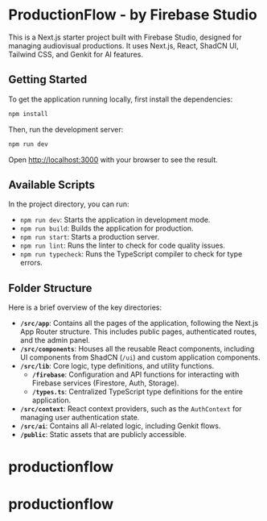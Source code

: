 # ProductionFlow - by Firebase Studio

This is a Next.js starter project built with Firebase Studio, designed for managing audiovisual productions. It uses Next.js, React, ShadCN UI, Tailwind CSS, and Genkit for AI features.

## Getting Started

To get the application running locally, first install the dependencies:

```bash
npm install
```

Then, run the development server:

```bash
npm run dev
```

Open [http://localhost:3000](http://localhost:3000) with your browser to see the result.

## Available Scripts

In the project directory, you can run:

- `npm run dev`: Starts the application in development mode.
- `npm run build`: Builds the application for production.
- `npm run start`: Starts a production server.
- `npm run lint`: Runs the linter to check for code quality issues.
- `npm run typecheck`: Runs the TypeScript compiler to check for type errors.

## Folder Structure

Here is a brief overview of the key directories:

- **`/src/app`**: Contains all the pages of the application, following the Next.js App Router structure. This includes public pages, authenticated routes, and the admin panel.
- **`/src/components`**: Houses all the reusable React components, including UI components from ShadCN (`/ui`) and custom application components.
- **`/src/lib`**: Core logic, type definitions, and utility functions.
  - **`/firebase`**: Configuration and API functions for interacting with Firebase services (Firestore, Auth, Storage).
  - **`/types.ts`**: Centralized TypeScript type definitions for the entire application.
- **`/src/context`**: React context providers, such as the `AuthContext` for managing user authentication state.
- **`/src/ai`**: Contains all AI-related logic, including Genkit flows.
- **`/public`**: Static assets that are publicly accessible.
# productionflow
# productionflow
